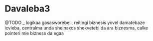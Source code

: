 # Davaleba3
@TODO _ logikaa gasasworebeli, reitingi biznesis yovel damatebaze icvleba, centralma unda sheinaxos shekvetebi da ara biznesma, calke pointeri mie bizness da egaa
